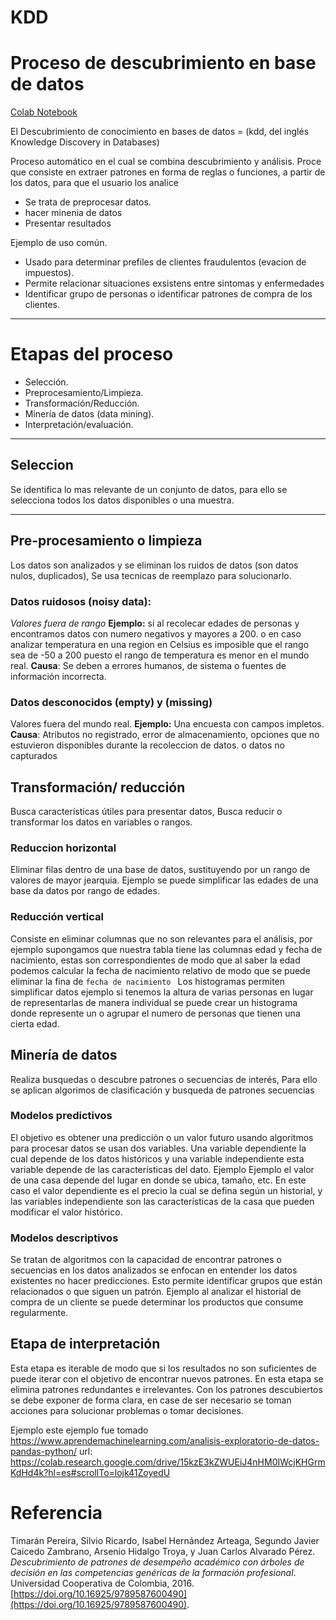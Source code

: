 # KDD

# Proceso de descubrimiento en base de datos
[Colab Notebook]([https://colab.research.google.com/notebooks/tu_carpeta/tu_archivo.ipynb](https://colab.research.google.com/drive/15kzE3kZWUEiJ4nHM0IWcjKHGrmKdHd4k?usp=sharing))


El Descubrimiento de conocimiento en bases de datos = (kdd, del inglés Knowledge Discovery in Databases)

Proceso automático en el cual se combina descubrimiento y análisis. Proce que consiste en extraer patrones en forma de reglas o funciones, a partir de los datos, para que el usuario los analice 


- Se trata de preprocesar datos.
- hacer minenia de datos
- Presentar resultados

Ejemplo de uso común.
- Usado para determinar prefiles de clientes fraudulentos (evacion de impuestos).
- Permite relacionar situaciones exsistens entre sintomas y enfermedades
- Identificar grupo de personas o identificar patrones de compra de los clientes. 
---

# Etapas del proceso 
- Selección.
- Preprocesamiento/Limpieza.
- Transformación/Reducción.
- Minería de datos (data mining).
- Interpretación/evaluación.

---
## Seleccion

Se identifica lo mas relevante de un conjunto de datos, para ello se  selecciona todos los datos disponibles o una muestra. 

---
## Pre-procesamiento o limpieza 

Los datos son analizados y se eliminan los ruidos de datos (son datos nulos, duplicados), Se usa tecnicas de reemplazo para solucionarlo. 



### Datos ruidosos (noisy data):
*Valores fuera de rango*
	**Ejemplo:**
	 si al recolecar edades de personas y encontramos datos con numero negativos y mayores a 200. o en caso analizar temperatura en una region en Celsius es imposible que el rango sea de -50 a 200 puesto el rango de temperatura es menor en el mundo real. 
	**Causa**:
	 Se deben a errores humanos, de sistema o fuentes de información incorrecta.

### Datos desconocidos (empty) y (missing)
 Valores fuera del mundo real.
	**Ejemplo:**
	 Una encuesta con campos impletos.
	**Causa**:
	 Atributos no registrado, error de almacenamiento, opciones que no estuvieron disponibles durante la recoleccion de datos.
	 o datos no capturados


## Transformación/ reducción 

Busca características útiles para presentar datos,
Busca reducir o transformar los datos en variables o rangos.

### Reduccion horizontal
Eliminar filas dentro de una base de datos, sustituyendo por un rango de valores de mayor jearquia. Ejemplo se puede simplificar las edades de una base da datos por rango de edades.

### Reducción vertical
Consiste en eliminar columnas que no son relevantes para el análisis, por ejemplo supongamos que nuestra tabla tiene las columnas edad y fecha de nacimiento, estas son correspondientes de modo que al saber la edad podemos calcular la fecha de nacimiento relativo de modo que se puede eliminar la fina de `fecha de nacimiento `
Los histogramas permiten simplificar  datos ejemplo si tenemos la altura de varias personas en lugar de representarlas de manera individual se puede crear un histograma donde represente un o agrupar el numero de personas que tienen una cierta edad.

## Minería de datos 
Realiza busquedas o descubre patrones o secuencias de interés, 
Para ello se aplican algorimos de clasificación y busqueda de patrones secuencias 

### Modelos predictivos
El objetivo es obtener una predicción o un valor futuro usando algoritmos para procesar datos se usan dos variables. Una variable dependiente la cual depende de los datos históricos y una variable independiente esta variable depende de las características del dato.
Ejemplo Ejemplo el valor de una casa depende del lugar en donde se ubica, tamaño, etc. En este caso el valor dependiente es el precio la cual se defina según un historial, y las variables independiente son las características de la casa que pueden modificar el valor histórico.

### Modelos descriptivos
Se tratan de algoritmos  con la capacidad de encontrar patrones o secuencias en los datos analizados se enfocan en entender los datos existentes no hacer predicciones. Esto permite identificar grupos que están relacionados o que siguen un patrón. 
Ejemplo al analizar el historial de compra de un cliente se puede determinar los productos que consume regularmente.

## Etapa de interpretación 
Esta etapa es iterable de modo que si los resultados no son suficientes de puede iterar con el objetivo de encontrar nuevos patrones. En esta etapa se elimina patrones redundantes e irrelevantes. Con los patrones descubiertos se debe exponer de forma clara, en case de ser necesario se toman acciones para solucionar problemas o tomar decisiones.

Ejemplo 
este ejemplo fue tomado https://www.aprendemachinelearning.com/analisis-exploratorio-de-datos-pandas-python/
url: https://colab.research.google.com/drive/15kzE3kZWUEiJ4nHM0IWcjKHGrmKdHd4k?hl=es#scrollTo=lojk41ZoyedU


# Referencia
Timarán Pereira, Silvio Ricardo, Isabel Hernández Arteaga, Segundo Javier Caicedo Zambrano, Arsenio Hidalgo Troya, y Juan Carlos Alvarado Pérez. _Descubrimiento de patrones de desempeño académico con árboles de decisión en las competencias genéricas de la formación profesional_. Universidad Cooperativa de Colombia, 2016. [https://doi.org/10.16925/9789587600490](https://doi.org/10.16925/9789587600490).
